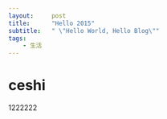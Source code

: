```yaml
---
layout:     post
title:      "Hello 2015"
subtitle:   " \"Hello World, Hello Blog\""
tags:
    - 生活
---
```


# ceshi
1222222
